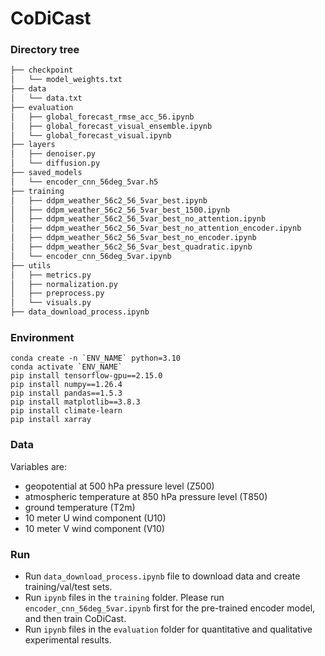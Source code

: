 # CoDiCast


### Directory tree
```bash
├── checkpoint
│   └── model_weights.txt
├── data
│   └── data.txt
├── evaluation
│   ├── global_forecast_rmse_acc_56.ipynb
│   ├── global_forecast_visual_ensemble.ipynb
│   └── global_forecast_visual.ipynb
├── layers
│   ├── denoiser.py
│   └── diffusion.py
├── saved_models
│   └── encoder_cnn_56deg_5var.h5
├── training
│   ├── ddpm_weather_56c2_56_5var_best.ipynb
│   ├── ddpm_weather_56c2_56_5var_best_1500.ipynb
│   ├── ddpm_weather_56c2_56_5var_best_no_attention.ipynb
│   ├── ddpm_weather_56c2_56_5var_best_no_attention_encoder.ipynb
│   ├── ddpm_weather_56c2_56_5var_best_no_encoder.ipynb
│   ├── ddpm_weather_56c2_56_5var_best_quadratic.ipynb
│   └── encoder_cnn_56deg_5var.ipynb
├── utils
│   ├── metrics.py
│   ├── normalization.py
│   ├── preprocess.py
│   └── visuals.py
├── data_download_process.ipynb
```

### Environment
```
conda create -n `ENV_NAME` python=3.10
conda activate `ENV_NAME`
pip install tensorflow-gpu==2.15.0
pip install numpy==1.26.4
pip install pandas==1.5.3
pip install matplotlib==3.8.3
pip install climate-learn
pip install xarray
```

### Data
Variables are:
- geopotential at 500 hPa pressure level (Z500)
- atmospheric temperature at 850 hPa pressure level (T850)
- ground temperature (T2m)
- 10 meter U wind component (U10)
- 10 meter V wind component (V10)


### Run
- Run `data_download_process.ipynb` file to download data and create training/val/test sets.
- Run `ipynb` files in the `training` folder. Please run `encoder_cnn_56deg_5var.ipynb` first for the pre-trained encoder model, and then train CoDiCast.
- Run `ipynb` files in the `evaluation` folder for quantitative and qualitative experimental results.
